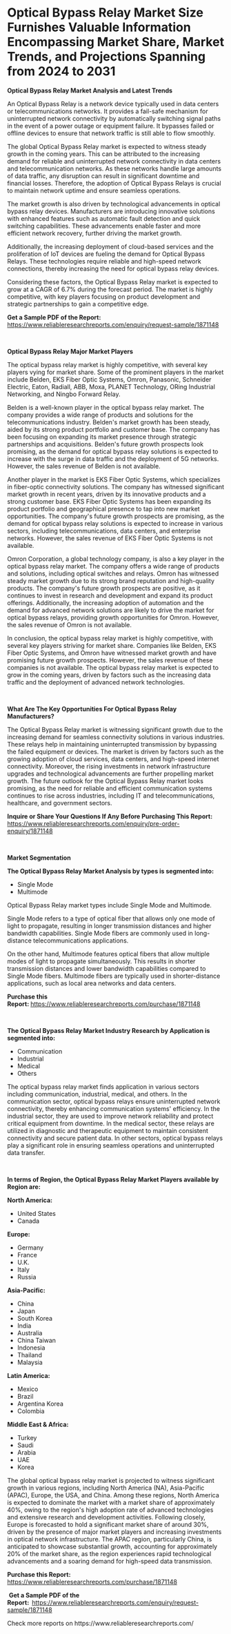 <p><h1>Optical Bypass Relay Market Size Furnishes Valuable Information Encompassing Market Share, Market Trends, and Projections Spanning from 2024 to 2031</h1></p><p><strong>Optical Bypass Relay Market Analysis and Latest Trends</strong></p>
<p><p>An Optical Bypass Relay is a network device typically used in data centers or telecommunications networks. It provides a fail-safe mechanism for uninterrupted network connectivity by automatically switching signal paths in the event of a power outage or equipment failure. It bypasses failed or offline devices to ensure that network traffic is still able to flow smoothly.</p><p>The global Optical Bypass Relay market is expected to witness steady growth in the coming years. This can be attributed to the increasing demand for reliable and uninterrupted network connectivity in data centers and telecommunication networks. As these networks handle large amounts of data traffic, any disruption can result in significant downtime and financial losses. Therefore, the adoption of Optical Bypass Relays is crucial to maintain network uptime and ensure seamless operations.</p><p>The market growth is also driven by technological advancements in optical bypass relay devices. Manufacturers are introducing innovative solutions with enhanced features such as automatic fault detection and quick switching capabilities. These advancements enable faster and more efficient network recovery, further driving the market growth.</p><p>Additionally, the increasing deployment of cloud-based services and the proliferation of IoT devices are fueling the demand for Optical Bypass Relays. These technologies require reliable and high-speed network connections, thereby increasing the need for optical bypass relay devices.</p><p>Considering these factors, the Optical Bypass Relay market is expected to grow at a CAGR of 6.7% during the forecast period. The market is highly competitive, with key players focusing on product development and strategic partnerships to gain a competitive edge.</p></p>
<p><strong>Get a Sample PDF of the Report:&nbsp;</strong> <a href="https://www.reliableresearchreports.com/enquiry/request-sample/1871148">https://www.reliableresearchreports.com/enquiry/request-sample/1871148</a></p>
<p>&nbsp;</p>
<p><strong>Optical Bypass Relay Major Market Players</strong></p>
<p><p>The optical bypass relay market is highly competitive, with several key players vying for market share. Some of the prominent players in the market include Belden, EKS Fiber Optic Systems, Omron, Panasonic, Schneider Electric, Eaton, Radiall, ABB, Moxa, PLANET Technology, ORing Industrial Networking, and Ningbo Forward Relay.</p><p>Belden is a well-known player in the optical bypass relay market. The company provides a wide range of products and solutions for the telecommunications industry. Belden's market growth has been steady, aided by its strong product portfolio and customer base. The company has been focusing on expanding its market presence through strategic partnerships and acquisitions. Belden's future growth prospects look promising, as the demand for optical bypass relay solutions is expected to increase with the surge in data traffic and the deployment of 5G networks. However, the sales revenue of Belden is not available.</p><p>Another player in the market is EKS Fiber Optic Systems, which specializes in fiber-optic connectivity solutions. The company has witnessed significant market growth in recent years, driven by its innovative products and a strong customer base. EKS Fiber Optic Systems has been expanding its product portfolio and geographical presence to tap into new market opportunities. The company's future growth prospects are promising, as the demand for optical bypass relay solutions is expected to increase in various sectors, including telecommunications, data centers, and enterprise networks. However, the sales revenue of EKS Fiber Optic Systems is not available.</p><p>Omron Corporation, a global technology company, is also a key player in the optical bypass relay market. The company offers a wide range of products and solutions, including optical switches and relays. Omron has witnessed steady market growth due to its strong brand reputation and high-quality products. The company's future growth prospects are positive, as it continues to invest in research and development and expand its product offerings. Additionally, the increasing adoption of automation and the demand for advanced network solutions are likely to drive the market for optical bypass relays, providing growth opportunities for Omron. However, the sales revenue of Omron is not available.</p><p>In conclusion, the optical bypass relay market is highly competitive, with several key players striving for market share. Companies like Belden, EKS Fiber Optic Systems, and Omron have witnessed market growth and have promising future growth prospects. However, the sales revenue of these companies is not available. The optical bypass relay market is expected to grow in the coming years, driven by factors such as the increasing data traffic and the deployment of advanced network technologies.</p></p>
<p>&nbsp;</p>
<p><strong>What Are The Key Opportunities For Optical Bypass Relay Manufacturers?</strong></p>
<p><p>The Optical Bypass Relay market is witnessing significant growth due to the increasing demand for seamless connectivity solutions in various industries. These relays help in maintaining uninterrupted transmission by bypassing the failed equipment or devices. The market is driven by factors such as the growing adoption of cloud services, data centers, and high-speed internet connectivity. Moreover, the rising investments in network infrastructure upgrades and technological advancements are further propelling market growth. The future outlook for the Optical Bypass Relay market looks promising, as the need for reliable and efficient communication systems continues to rise across industries, including IT and telecommunications, healthcare, and government sectors.</p></p>
<p><strong>Inquire or Share Your Questions If Any Before Purchasing This Report:</strong> <a href="https://www.reliableresearchreports.com/enquiry/pre-order-enquiry/1871148">https://www.reliableresearchreports.com/enquiry/pre-order-enquiry/1871148</a></p>
<p>&nbsp;</p>
<p><strong>Market Segmentation</strong></p>
<p><strong>The Optical Bypass Relay Market Analysis by types is segmented into:</strong></p>
<p><ul><li>Single Mode</li><li>Multimode</li></ul></p>
<p><p>Optical Bypass Relay market types include Single Mode and Multimode. </p><p>Single Mode refers to a type of optical fiber that allows only one mode of light to propagate, resulting in longer transmission distances and higher bandwidth capabilities. Single Mode fibers are commonly used in long-distance telecommunications applications.</p><p>On the other hand, Multimode features optical fibers that allow multiple modes of light to propagate simultaneously. This results in shorter transmission distances and lower bandwidth capabilities compared to Single Mode fibers. Multimode fibers are typically used in shorter-distance applications, such as local area networks and data centers.</p></p>
<p><strong>Purchase this Report:&nbsp;</strong><a href="https://www.reliableresearchreports.com/purchase/1871148">https://www.reliableresearchreports.com/purchase/1871148</a></p>
<p>&nbsp;</p>
<p><strong>The Optical Bypass Relay Market Industry Research by Application is segmented into:</strong></p>
<p><ul><li>Communication</li><li>Industrial</li><li>Medical</li><li>Others</li></ul></p>
<p><p>The optical bypass relay market finds application in various sectors including communication, industrial, medical, and others. In the communication sector, optical bypass relays ensure uninterrupted network connectivity, thereby enhancing communication systems' efficiency. In the industrial sector, they are used to improve network reliability and protect critical equipment from downtime. In the medical sector, these relays are utilized in diagnostic and therapeutic equipment to maintain consistent connectivity and secure patient data. In other sectors, optical bypass relays play a significant role in ensuring seamless operations and uninterrupted data transfer.</p></p>
<p>&nbsp;</p>
<p><strong>In terms of Region, the Optical Bypass Relay Market Players available by Region are:</strong></p>
<p>
    <p> <strong> North America: </strong>
        <ul>
            <li>United States</li>
            <li>Canada</li>
        </ul>
        </p> 
    <p> <strong> Europe: </strong>
        <ul>
            <li>Germany</li>
            <li>France</li>
            <li>U.K.</li>
            <li>Italy</li>
            <li>Russia</li>
        </ul>
        </p> 
    <p> <strong> Asia-Pacific: </strong>
        <ul>
            <li>China</li>
            <li>Japan</li>
            <li>South Korea</li>
            <li>India</li>
            <li>Australia</li>
            <li>China Taiwan</li>
            <li>Indonesia</li>
            <li>Thailand</li>
            <li>Malaysia</li>
        </ul>
        </p> 
    <p> <strong> Latin America: </strong>
        <ul>
            <li>Mexico</li>
            <li>Brazil</li>
            <li>Argentina Korea</li>
            <li>Colombia</li>
        </ul>
        </p> 
    <p> <strong> Middle East & Africa: </strong>
        <ul>
            <li>Turkey</li>
            <li>Saudi</li>
            <li>Arabia</li>
            <li>UAE</li>
            <li>Korea</li>
        </ul>
    </p>
    </p>
<p><p>The global optical bypass relay market is projected to witness significant growth in various regions, including North America (NA), Asia-Pacific (APAC), Europe, the USA, and China. Among these regions, North America is expected to dominate the market with a market share of approximately 40%, owing to the region's high adoption rate of advanced technologies and extensive research and development activities. Following closely, Europe is forecasted to hold a significant market share of around 30%, driven by the presence of major market players and increasing investments in optical network infrastructure. The APAC region, particularly China, is anticipated to showcase substantial growth, accounting for approximately 20% of the market share, as the region experiences rapid technological advancements and a soaring demand for high-speed data transmission.</p></p>
<p><strong>Purchase this Report: </strong><a href="https://www.reliableresearchreports.com/purchase/1871148">https://www.reliableresearchreports.com/purchase/1871148</a></p>
<p>&nbsp;<strong>Get a Sample PDF of the Report:&nbsp;&nbsp;</strong><a href="https://www.reliableresearchreports.com/enquiry/request-sample/1871148">https://www.reliableresearchreports.com/enquiry/request-sample/1871148</a></p>
<p><strong></strong></p>
<p>Check more reports on https://www.reliableresearchreports.com/</p>